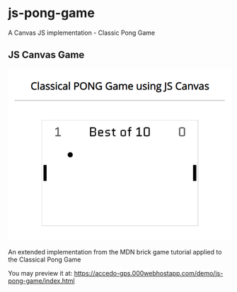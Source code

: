 # js-pong-game
A Canvas JS implementation - Classic Pong Game

## JS Canvas Game
![Screenshot](img/screenshot.PNG)

An extended implementation from the MDN brick game tutorial applied to the Classical Pong Game

You may preview it at:
https://accedo-gps.000webhostapp.com/demo/js-pong-game/index.html
